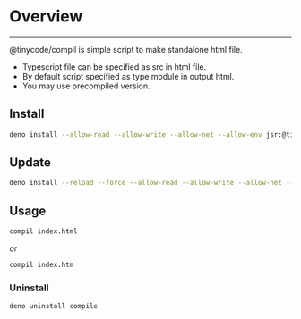 # Overview
---
@tinycode/compil is simple script to make standalone html file.

- Typescript file can be specified as src in html file.
- By default script specified as type module in output html.
- You may use precompiled version.


## Install
```sh
deno install --allow-read --allow-write --allow-net --allow-env jsr:@tinycode/compil
```


## Update
```sh
deno install --reload --force --allow-read --allow-write --allow-net --allow-env jsr:@tinycode/compil
```


## Usage
```sh
compil index.html
```
or
```sh
compil index.htm
```

### Uninstall
```sh
deno uninstall compile
```
